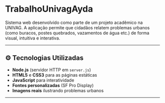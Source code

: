 # TrabalhoUnivagAyda

Sistema web desenvolvido como parte de um projeto acadêmico na UNIVAG. A aplicação permite que cidadãos relatem problemas urbanos (como buracos, postes quebrados, vazamentos de água etc.) de forma visual, intuitiva e interativa.

---

## ⚙ Tecnologias Utilizadas

- **Node.js** (servidor HTTP em `server.js`)  
- **HTML5** e **CSS3** para as páginas estáticas  
- **JavaScript** para interatividade  
- **Fontes personalizadas** (SF Pro Display)  
- **Imagens reais** ilustrando problemas urbanos  

---
